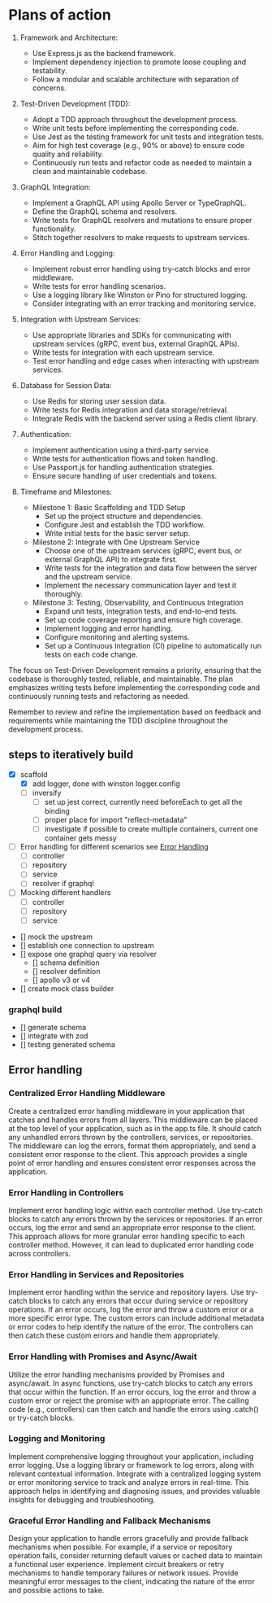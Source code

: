# Plans of action

1. Framework and Architecture:

   - Use Express.js as the backend framework.
   - Implement dependency injection to promote loose coupling and testability.
   - Follow a modular and scalable architecture with separation of concerns.

2. Test-Driven Development (TDD):

   - Adopt a TDD approach throughout the development process.
   - Write unit tests before implementing the corresponding code.
   - Use Jest as the testing framework for unit tests and integration tests.
   - Aim for high test coverage (e.g., 90% or above) to ensure code quality and reliability.
   - Continuously run tests and refactor code as needed to maintain a clean and maintainable codebase.

3. GraphQL Integration:

   - Implement a GraphQL API using Apollo Server or TypeGraphQL.
   - Define the GraphQL schema and resolvers.
   - Write tests for GraphQL resolvers and mutations to ensure proper functionality.
   - Stitch together resolvers to make requests to upstream services.

4. Error Handling and Logging:

   - Implement robust error handling using try-catch blocks and error middleware.
   - Write tests for error handling scenarios.
   - Use a logging library like Winston or Pino for structured logging.
   - Consider integrating with an error tracking and monitoring service.

5. Integration with Upstream Services:

   - Use appropriate libraries and SDKs for communicating with upstream services (gRPC, event bus, external GraphQL APIs).
   - Write tests for integration with each upstream service.
   - Test error handling and edge cases when interacting with upstream services.

6. Database for Session Data:

   - Use Redis for storing user session data.
   - Write tests for Redis integration and data storage/retrieval.
   - Integrate Redis with the backend server using a Redis client library.

7. Authentication:

   - Implement authentication using a third-party service.
   - Write tests for authentication flows and token handling.
   - Use Passport.js for handling authentication strategies.
   - Ensure secure handling of user credentials and tokens.

8. Timeframe and Milestones:
   - Milestone 1: Basic Scaffolding and TDD Setup
     - Set up the project structure and dependencies.
     - Configure Jest and establish the TDD workflow.
     - Write initial tests for the basic server setup.
   - Milestone 2: Integrate with One Upstream Service
     - Choose one of the upstream services (gRPC, event bus, or external GraphQL API) to integrate first.
     - Write tests for the integration and data flow between the server and the upstream service.
     - Implement the necessary communication layer and test it thoroughly.
   - Milestone 3: Testing, Observability, and Continuous Integration
     - Expand unit tests, integration tests, and end-to-end tests.
     - Set up code coverage reporting and ensure high coverage.
     - Implement logging and error handling.
     - Configure monitoring and alerting systems.
     - Set up a Continuous Integration (CI) pipeline to automatically run tests on each code change.

The focus on Test-Driven Development remains a priority, ensuring that the codebase is thoroughly tested, reliable, and maintainable. The plan emphasizes writing tests before implementing the corresponding code and continuously running tests and refactoring as needed.

Remember to review and refine the implementation based on feedback and requirements while maintaining the TDD discipline throughout the development process.

## steps to iteratively build

- [x] scaffold
  - [x] add logger, done with winston logger.config
  - [ ] inversify
    - [ ] set up jest correct, currently need beforeEach to get all the binding
    - [ ] proper place for import "reflect-metadata"
    - [ ] investigate if possible to create multiple containers, current one container gets messy
- [ ] Error handling for different scenarios see [Error Handling](#error-handling)
  - [ ] controller
  - [ ] repository
  - [ ] service
  - [ ] resolver if graphql
- [ ] Mocking different handlers
  - [ ] controller
  - [ ] repository
  - [ ] service
- [] mock the upstream
- [] establish one connection to upstream
- [] expose one graphql query via resolver
  - [] schema definition
  - [] resolver definition
  - [] apollo v3 or v4
- [] create mock class builder

### graphql build

- [] generate schema
- [] integrate with zod
- [] testing generated schema

## Error handling

### Centralized Error Handling Middleware

Create a centralized error handling middleware in your application that catches and handles errors from all layers.
This middleware can be placed at the top level of your application, such as in the app.ts file.
It should catch any unhandled errors thrown by the controllers, services, or repositories.
The middleware can log the errors, format them appropriately, and send a consistent error response to the client.
This approach provides a single point of error handling and ensures consistent error responses across the application.

### Error Handling in Controllers

Implement error handling logic within each controller method.
Use try-catch blocks to catch any errors thrown by the services or repositories.
If an error occurs, log the error and send an appropriate error response to the client.
This approach allows for more granular error handling specific to each controller method.
However, it can lead to duplicated error handling code across controllers.

### Error Handling in Services and Repositories

Implement error handling within the service and repository layers.
Use try-catch blocks to catch any errors that occur during service or repository operations.
If an error occurs, log the error and throw a custom error or a more specific error type.
The custom errors can include additional metadata or error codes to help identify the nature of the error.
The controllers can then catch these custom errors and handle them appropriately.

### Error Handling with Promises and Async/Await

Utilize the error handling mechanisms provided by Promises and async/await.
In async functions, use try-catch blocks to catch any errors that occur within the function.
If an error occurs, log the error and throw a custom error or reject the promise with an appropriate error.
The calling code (e.g., controllers) can then catch and handle the errors using .catch() or try-catch blocks.

### Logging and Monitoring

Implement comprehensive logging throughout your application, including error logging.
Use a logging library or framework to log errors, along with relevant contextual information.
Integrate with a centralized logging system or error monitoring service to track and analyze errors in real-time.
This approach helps in identifying and diagnosing issues, and provides valuable insights for debugging and troubleshooting.

### Graceful Error Handling and Fallback Mechanisms

Design your application to handle errors gracefully and provide fallback mechanisms when possible.
For example, if a service or repository operation fails, consider returning default values or cached data to maintain a functional user experience.
Implement circuit breakers or retry mechanisms to handle temporary failures or network issues.
Provide meaningful error messages to the client, indicating the nature of the error and possible actions to take.
